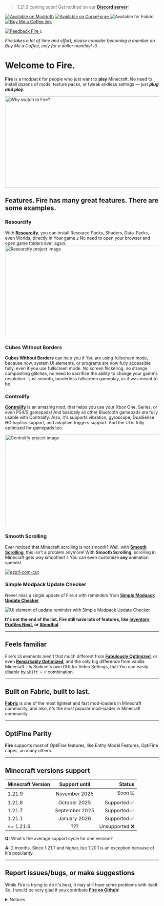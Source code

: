 > 1.21.9 coming soon! Get notified on our [**Discord server**](https://discord.gg/2Ubrr6QGP6)!

[![Available on Modrinth](https://cdn.modrinth.com/data/cached_images/56a3d34eefd3bbd4b34ee9c05b71c2fc68e3d4ec.png)](https://modrinth.com/modpack/firepack) <a href="https://www.curseforge.com/minecraft/modpacks/fire-desktop" rel="CurseForge">![Available on CurseForge](https://cdn.modrinth.com/data/cached_images/8f812aa7fba48861e2d1a0cd3e056064b9463e9f.png) </a> ![Available for Fabric](https://cdn.modrinth.com/data/cached_images/6c152554bb3141433b6dca087131f96f00a876ba_0.webp) <a href="https://buymeacoffee.com/pufferbluh" rel="BuyMeACoffee">![Buy Me a Coffee link](https://cdn.modrinth.com/data/cached_images/4d9746f9c350bf1345ca0657f4f6b4de9157d893.png)

</a>

<a href="https://mmcreviews.com/all/modpacks/fire/" rel="MMCReviews">![Feedback Fire](https://cdn.modrinth.com/data/cached_images/cc51654187b303f70252871a6ef131900299084c.png) </a> ``` 1 ```

*Fire takes a lot of time and effort, please consider becoming a member on Buy Me a Coffee, only for a dollar monthly! :3*

# Welcome to Fire.

**Fire** is a modpack for people who just want to **play** Minecraft. No need to install dozens of mods, texture packs, or tweak endless settings — just **_plug and play_**.

<img src="https://cdn.modrinth.com/data/cached_images/0cd9238803ef935df9b91a7ef94b9e81fc7b4827_0.webp" alt="Why switch to Fire?" width="800" height="300">

## Features. Fire has many great features. There are some examples.



### Resourcify

With [**Resourcify**](https://modrinth.com/mod/resourcify), you can install Resource Packs, Shaders, Data-Packs, even Worlds, directly in Your game.``` 2 ``` No need to open your browser and open game folders ever again.
<img src="https://cdn.modrinth.com/data/cached_images/be9ce1a17b80453385c727920071705df89ebf35_0.webp" alt="Resourcify project image" width="600" height="300">

### Cubes Without Borders

[**Cubes Without Borders**](https://modrinth.com/mod/cubes-without-borders) can help you if You are using fullscreen mode, because now, system UI elements, or programs are now fully accessible fully, even if you use fullscreen mode. No screen flickering, no strange compositing glitches, no need to sacrifice the ability to change your game's resolution - just smooth, borderless fullscreen gameplay, as it was meant to be.

### Controlify

[**Controlify**](https://modrinth.com/mod/controlify) is an amazing mod, that helps you use your Xbox One, Series, or even PS4/5 gamepads! And basically all other Bluetooth gamepads are fully usable with Controlify. Also, it's supports vibration, gyroscope, DualSense HD haptics support, and adaptive triggers support. And the UI is fully optimized for gamepads too. 

<img src="https://cdn.modrinth.com/data/cached_images/dff8751ae30c6902d758b114e1918938c33e0b81_0.webp" alt="Controlify project image" width="600" height="300">

### Smooth Scrolling

Ever noticed that Minecraft scrolling is not smooth? Well, with [**Smooth Scrolling**](https://modrinth.com/mod/smooth-scroll), this isn't a problem anymore! With **Smooth Scrolling**, scrolling in Minecraft gets way smoother! `` 3 `` You can even customize **any** animation speeds! 

<a href="https://imgbb.com/"><img src="https://i.ibb.co/chJRtyJ8/ezgif-com-cut.gif" alt="ezgif-com-cut" border="0"></a>

### Simple Modpack Update Checker 

Never miss a single update of Fire `` 4 `` with reminders from [**Simple Modpack Update Checker**](https://modrinth.com/mod/smuc)

![UI element of update reminder with Simple Modpack Update Checker](https://cdn.modrinth.com/data/cached_images/b63b7ac23c1af6cc89433faed6cd9e09fbe2c477.png)

**It's not the end of the list. Fire still have lots of features, like [Inventory Profiles Next](https://modrinth.com/mod/inventory-profiles-next), or [Stendhal](https://modrinth.com/mod/stendhal).**

---

## Feels familiar 

Fire's UI elements aren't that much different from [**Fabulously Optimized**](https://modrinth.com/modpack/fabulously-optimized), or even [**Remarkably Optimized**](https://modrinth.com/modpack/remarkably), and the only big difference from vanilla Minecraft - Is Sodium's own GUI for Video Settings, that You can easily disable by `` Shift + P `` combination.

---

## Built on Fabric, built to last.

[**Fabric**](https://fabricmc.net/) is one of the most lightest and fast mod-loaders in Minecraft community, and also, it's the most popular mod-loader in Minecraft community.

---

## OptiFine Parity

**Fire** supports most of OptiFine features, like Entity Model Features, OptiFine capes, an many others.

---

## Minecraft versions support

| Minecraft Version      | Support until               | Status              |
|---------------------|:---------------------:|---------------------:|
| 1.21.9            | November 2025     | Soon ☑️             |
| 1.21.8            | October 2025     | Supported ✅             |
| 1.21.7            | September 2025      | Supported ✅             |
| 1.21.1            | January 2026        | Supported ✅             |
| <= 1.21.6 | ??? | Unsupported ❌ |

**Q:** What's the average support cycle for one version?

**A:** 2 months. Since 1.21.7 and higher, but 1.20.1 is an exception because of it's popularity.

---

## Report issues/bugs, or make suggestions

While Fire is trying to do it's best, it may still have some problems with itself. So, I would be very glad if you contribute [**Fire on Github**]()!


<details>
<summary>Notices</summary>

1: The icon at "Rate Fire" button is used from [**this**](https://www.flaticon.com/authors/pixel-perfect) author

2: Resourcify only uses Modrinth and CurseForge, some CurseForge projects aren't able to be downloaded in Resourcify menu if they disabled distribution to 3rd party

3: Smooth Scrolling is not working with some mods, compatibility with mods may vary.

4: You will get notified only about release version, you wont get notified if There's new alpha or beta update. 

</details>
